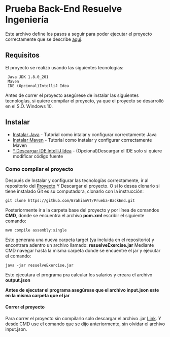 # Prueba Back-End Resuelve Ingeniería
Este archivo define los pasos a seguir para poder ejecutar el proyecto correctamente que se describe [aqui](https://github.com/resuelve/prueba-ing-backend?fbclid=IwAR0ZCxaQXdXP7d0m8q7hl0dSUjDut_rH1696LlrGxq92mPAy4Ul8dgEsrjw).

## Requisitos
El proyecto se realizó usando las siguientes tecnologías:

```
 Java JDK 1.8.0_201 
 Maven
 IDE (Opcional)IntelliJ Idea
```

Antes de correr el proyecto asegúrese de instalar las siguientes tecnologías, si quiere compilar el proyecto,
ya que el proyecto se desarrolló en el S.O. Windows 10.

## Instalar 
* [Instalar Java](https://www.ecodeup.com/descargar-instalar-java-8/) - Tutorial como intalar y configurar correctamente Java
* [Instalar Maven](https://www.mkyong.com/maven/how-to-install-maven-in-windows/) - Tutorial como instalar y configurar correctamente Maven
* [* Descargar IDE IntelliJ Idea](https://www.jetbrains.com/es-es/idea/) - (Opcional)Descargar el IDE solo si quiere modificar código fuente

### Como compilar el proyecto 

Después de Instalar  y configurar las tecnologías correctamente, ir al repositorio del [Proyecto](https://github.com/BrahianVT/Prueba-BackEnd.git)
Y Descargar el proyecto. O si lo desea clonarlo si tiene instalado Git es su computadora, clonarlo con la instrucción:

```
git clone https://github.com/BrahianVT/Prueba-BackEnd.git
```

Posteriormente ir a la carpeta base del proyecto y por línea de comandos **CMD**, donde se encuentra el archivo **pom.xml**  escribir el siguiente comando:

```
mvn compile assembly:single
```

Esto generara una nueva carpeta target (ya incluida en el repositorio) y encontrara adentro un archivo llamado: **resuelveExercise.jar** 
Mediante CMD navegar hasta la misma carpeta donde se encuentre el jar y ejecutar el comando:

```
java -jar resuelveExercise.jar
```

Esto ejecutara el programa pra calcular los salarios  y creara el archivo **output.json** 

**Antes de ejecutar el programa asegúrese que el archivo input.json este en la misma carpeta que el jar**

#### Correr el proyecto
Para correr el proyecto sin compilarlo solo descargar el archivo .jar [Link](https://github.com/BrahianVT/Prueba-BackEnd/blob/main/resuelveExercise/target/resuelveExercise.jar).
Y desde CMD use el comando que se dijo anteriormente, sin olvidar el archivo input.json.

